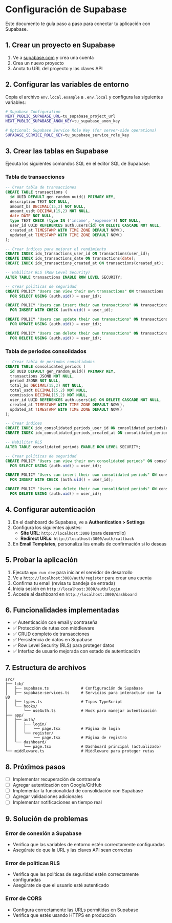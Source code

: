 # Configuración de Supabase

Este documento te guía paso a paso para conectar tu aplicación con Supabase.

## 1. Crear un proyecto en Supabase

1. Ve a [supabase.com](https://supabase.com) y crea una cuenta
2. Crea un nuevo proyecto
3. Anota tu URL del proyecto y las claves API

## 2. Configurar las variables de entorno

Copia el archivo `env.local.example` a `.env.local` y configura las siguientes variables:

```bash
# Supabase Configuration
NEXT_PUBLIC_SUPABASE_URL=tu_supabase_project_url
NEXT_PUBLIC_SUPABASE_ANON_KEY=tu_supabase_anon_key

# Optional: Supabase Service Role Key (for server-side operations)
SUPABASE_SERVICE_ROLE_KEY=tu_supabase_service_role_key
```

## 3. Crear las tablas en Supabase

Ejecuta los siguientes comandos SQL en el editor SQL de Supabase:

### Tabla de transacciones

```sql
-- Crear tabla de transacciones
CREATE TABLE transactions (
  id UUID DEFAULT gen_random_uuid() PRIMARY KEY,
  description TEXT NOT NULL,
  amount_bs DECIMAL(15,2) NOT NULL,
  amount_usdt DECIMAL(15,2) NOT NULL,
  date DATE NOT NULL,
  type TEXT CHECK (type IN ('income', 'expense')) NOT NULL,
  user_id UUID REFERENCES auth.users(id) ON DELETE CASCADE NOT NULL,
  created_at TIMESTAMP WITH TIME ZONE DEFAULT NOW(),
  updated_at TIMESTAMP WITH TIME ZONE DEFAULT NOW()
);

-- Crear índices para mejorar el rendimiento
CREATE INDEX idx_transactions_user_id ON transactions(user_id);
CREATE INDEX idx_transactions_date ON transactions(date);
CREATE INDEX idx_transactions_created_at ON transactions(created_at);

-- Habilitar RLS (Row Level Security)
ALTER TABLE transactions ENABLE ROW LEVEL SECURITY;

-- Crear políticas de seguridad
CREATE POLICY "Users can view their own transactions" ON transactions
  FOR SELECT USING (auth.uid() = user_id);

CREATE POLICY "Users can insert their own transactions" ON transactions
  FOR INSERT WITH CHECK (auth.uid() = user_id);

CREATE POLICY "Users can update their own transactions" ON transactions
  FOR UPDATE USING (auth.uid() = user_id);

CREATE POLICY "Users can delete their own transactions" ON transactions
  FOR DELETE USING (auth.uid() = user_id);
```

### Tabla de períodos consolidados

```sql
-- Crear tabla de períodos consolidados
CREATE TABLE consolidated_periods (
  id UUID DEFAULT gen_random_uuid() PRIMARY KEY,
  transactions JSONB NOT NULL,
  period JSONB NOT NULL,
  total_bs DECIMAL(15,2) NOT NULL,
  total_usdt DECIMAL(15,2) NOT NULL,
  commission DECIMAL(15,2) NOT NULL,
  user_id UUID REFERENCES auth.users(id) ON DELETE CASCADE NOT NULL,
  created_at TIMESTAMP WITH TIME ZONE DEFAULT NOW(),
  updated_at TIMESTAMP WITH TIME ZONE DEFAULT NOW()
);

-- Crear índices
CREATE INDEX idx_consolidated_periods_user_id ON consolidated_periods(user_id);
CREATE INDEX idx_consolidated_periods_created_at ON consolidated_periods(created_at);

-- Habilitar RLS
ALTER TABLE consolidated_periods ENABLE ROW LEVEL SECURITY;

-- Crear políticas de seguridad
CREATE POLICY "Users can view their own consolidated periods" ON consolidated_periods
  FOR SELECT USING (auth.uid() = user_id);

CREATE POLICY "Users can insert their own consolidated periods" ON consolidated_periods
  FOR INSERT WITH CHECK (auth.uid() = user_id);

CREATE POLICY "Users can delete their own consolidated periods" ON consolidated_periods
  FOR DELETE USING (auth.uid() = user_id);
```

## 4. Configurar autenticación

1. En el dashboard de Supabase, ve a **Authentication > Settings**
2. Configura los siguientes ajustes:
   - **Site URL**: `http://localhost:3000` (para desarrollo)
   - **Redirect URLs**: `http://localhost:3000/auth/callback`
3. En **Email Templates**, personaliza los emails de confirmación si lo deseas

## 5. Probar la aplicación

1. Ejecuta `npm run dev` para iniciar el servidor de desarrollo
2. Ve a `http://localhost:3000/auth/register` para crear una cuenta
3. Confirma tu email (revisa tu bandeja de entrada)
4. Inicia sesión en `http://localhost:3000/auth/login`
5. Accede al dashboard en `http://localhost:3000/dashboard`

## 6. Funcionalidades implementadas

- ✅ Autenticación con email y contraseña
- ✅ Protección de rutas con middleware
- ✅ CRUD completo de transacciones
- ✅ Persistencia de datos en Supabase
- ✅ Row Level Security (RLS) para proteger datos
- ✅ Interfaz de usuario mejorada con estado de autenticación

## 7. Estructura de archivos

```
src/
├── lib/
│   ├── supabase.ts              # Configuración de Supabase
│   ├── supabase-services.ts     # Servicios para interactuar con la BD
│   ├── types.ts                 # Tipos TypeScript
│   └── hooks/
│       └── useAuth.ts           # Hook para manejar autenticación
├── app/
│   ├── auth/
│   │   ├── login/
│   │   │   └── page.tsx         # Página de login
│   │   └── register/
│   │       └── page.tsx         # Página de registro
│   └── dashboard/
│       └── page.tsx             # Dashboard principal (actualizado)
└── middleware.ts                # Middleware para proteger rutas
```

## 8. Próximos pasos

- [ ] Implementar recuperación de contraseña
- [ ] Agregar autenticación con Google/GitHub
- [ ] Implementar la funcionalidad de consolidación con Supabase
- [ ] Agregar validaciones adicionales
- [ ] Implementar notificaciones en tiempo real

## 9. Solución de problemas

### Error de conexión a Supabase

- Verifica que las variables de entorno estén correctamente configuradas
- Asegúrate de que la URL y las claves API sean correctas

### Error de políticas RLS

- Verifica que las políticas de seguridad estén correctamente configuradas
- Asegúrate de que el usuario esté autenticado

### Error de CORS

- Configura correctamente las URLs permitidas en Supabase
- Verifica que estés usando HTTPS en producción
